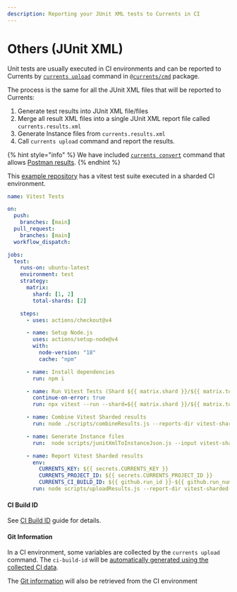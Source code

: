 ```yaml
---
description: Reporting your JUnit XML tests to Currents in CI
---
```


# Others (JUnit XML)

Unit tests are usually executed in CI environments and can be reported to Currents by [`currents upload`](../../../resources/reporters/currents-cmd/currents-upload.md) command in [`@currents/cmd`](../../../resources/reporters/currents-cmd/) package.

The process is the same for all the JUnit XML files that will be reported to Currents:

1. Generate test results into JUnit XML file/files
2. Merge all result XML files into a single JUnit XML report file called `currents.results.xml`
3. Generate Instance files from `currents.results.xml`
4. Call `currents upload` command and report the results.

{% hint style="info" %}
We have included [`currents convert`](../../../resources/reporters/currents-cmd/currents-convert.md) command that allows [Postman results](broken-reference).
{% endhint %}

This [example repository](https://github.com/currents-dev/currents-junit-xml-example.git) has a vitest test suite executed in a sharded CI environment.

```yaml
name: Vitest Tests

on:
  push:
    branches: [main]
  pull_request:
    branches: [main]
  workflow_dispatch:

jobs:
  test:
    runs-on: ubuntu-latest
    environment: test
    strategy:
      matrix:
        shard: [1, 2]
        total-shards: [2]

    steps:
      - uses: actions/checkout@v4

      - name: Setup Node.js
        uses: actions/setup-node@v4
        with:
          node-version: "18"
          cache: "npm"

      - name: Install dependencies
        run: npm i

      - name: Run Vitest Tests (Shard ${{ matrix.shard }}/${{ matrix.total-shards }})
        continue-on-error: true
        run: npx vitest --run --shard=${{ matrix.shard }}/${{ matrix.total-shards }} vitest-sharded-example/tests/** --reporter=junit --outputFile=./vitest-sharded-example/results-${{ matrix.shard }}.xml

      - name: Combine Vitest Sharded results
        run: node ./scripts/combineResults.js --reports-dir vitest-sharded-example --output-file vitest-sharded-example/currents.results.xml

      - name: Generate Instance files
        run:  node scripts/junitXmlToInstanceJson.js --input vitest-sharded-example/currents.results.xml --output vitest-sharded-example/instances

      - name: Report Vitest Sharded results
        env:
          CURRENTS_KEY: ${{ secrets.CURRENTS_KEY }}
          CURRENTS_PROJECT_ID: ${{ secrets.CURRENTS_PROJECT_ID }}
          CURRENTS_CI_BUILD_ID: ${{ github.run_id }}-${{ github.run_number }}
        run: node scripts/uploadResults.js --report-dir vitest-sharded-example
```

#### CI Build ID

See [CI Build ID](https://docs.currents.dev/guides/ci-build-id) guide for details.

#### Git Information

In a CI environment, some variables are collected by the `currents upload` command. The `ci-build-id` will be [automatically generated using the collected CI data](../../../guides/ci-build-id.md#build-id-for-popular-ci-providers).

The [Git information](commit-data-for-github-actions.md) will also be retrieved from the CI environment
